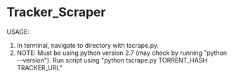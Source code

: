 # Tracker_Scraper
USAGE: 
1. In terminal, navigate to directory with tscrape.py.
2. NOTE: Must be using python version 2.7 (may check by running "python --version").
  Run script using "python tscrape.py TORRENT_HASH TRACKER_URL"
  

